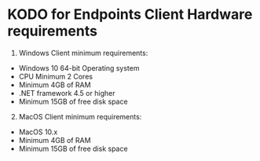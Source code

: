 # KODO for Endpoints Client Hardware requirements

1. Windows Client minimum requirements:

  * Windows 10 64-bit Operating system
  * CPU Minimum 2 Cores
  * Minimum 4GB of RAM
  * .NET framework 4.5 or higher
  * Minimum 15GB of free disk space

2. MacOS Client minimum requirements:
  
  * MacOS 10.x
  * Minimum 4GB of RAM
  * Minimum 15GB of free disk space
